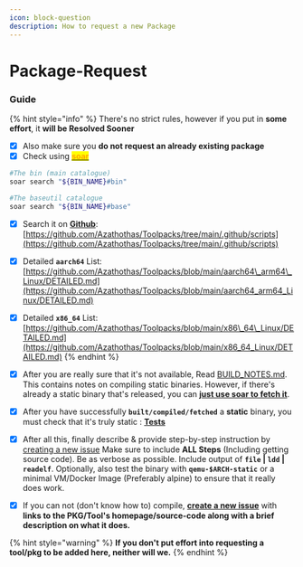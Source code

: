```yaml
---
icon: block-question
description: How to request a new Package
---
```


# Package-Request

### Guide

{% hint style="info" %}
There's no strict rules, however if you put in **some effort**, it **will be Resolved Sooner**

* [x] Also make sure you **do not request an already existing package**
* [x] Check using [<mark style="color:orange;">**soar**</mark>](https://soar.qaidvoid.dev/search)

```bash
#The bin (main catalogue)
soar search "${BIN_NAME}#bin"

#The baseutil catalogue
soar search "${BIN_NAME}#base"
```

* [x] Search it on [**Github**](https://github.com/pkgforge/soarpkgs/tree/main/packages): [https://github.com/Azathothas/Toolpacks/tree/main/.github/scripts](https://github.com/Azathothas/Toolpacks/tree/main/.github/scripts)
* [x] Detailed **`aarch64`** List: [https://github.com/Azathothas/Toolpacks/blob/main/aarch64\_arm64\_Linux/DETAILED.md](https://github.com/Azathothas/Toolpacks/blob/main/aarch64_arm64_Linux/DETAILED.md)
* [x] Detailed **`x86_64`** List: [https://github.com/Azathothas/Toolpacks/blob/main/x86\_64\_Linux/DETAILED.md](https://github.com/Azathothas/Toolpacks/blob/main/x86_64_Linux/DETAILED.md)
{% endhint %}

* [x] After you are really sure that it's not available, Read [BUILD\_NOTES.md](https://github.com/Azathothas/Toolpacks/blob/main/Docs/BUILD_NOTES.md). This contains notes on compiling static binaries. However, if there's already a static binary that's released, you can [**just use soar to fetch it**](https://github.com/pkgforge/soar).
* [x] After you have successfully **`built/compiled/fetched`** a **static** binary, you must check that it's truly static : [**Tests**](https://github.com/Azathothas/Toolpacks/blob/main/Docs/BUILD_NOTES.md#tests)
* [x] After all this, finally describe & provide step-by-step instruction by [creating a new issue](https://github.com/Azathothas/Toolpacks/issues/new) Make sure to include **ALL Steps** (Including getting source code). Be as verbose as possible. Include output of **`file` | `ldd` | `readelf`**. Optionally, also test the binary with **`qemu-$ARCH-static`** or a minimal VM/Docker Image (Preferably alpine) to ensure that it really does work.
* [x] If you can not (don't know how to) compile, [**create a new issue**](https://github.com/Azathothas/Toolpacks/issues/new) with **links to the PKG/Tool's homepage/source-code along with a brief description on what it does.**

{% hint style="warning" %}
**If you don't put effort into requesting a tool/pkg to be added here, neither will we.**
{% endhint %}
